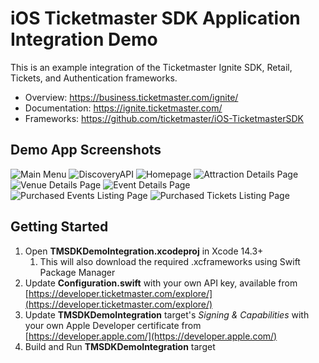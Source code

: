 # iOS Ticketmaster SDK Application Integration Demo

This is an example integration of the Ticketmaster Ignite SDK, Retail, Tickets, and Authentication frameworks.

* Overview: https://business.ticketmaster.com/ignite/
* Documentation: https://ignite.ticketmaster.com/
* Frameworks: https://github.com/ticketmaster/iOS-TicketmasterSDK

## Demo App Screenshots

<img src="Screenshots/MainMenu.jpg" alt="Main Menu" /> <img src="Screenshots/DiscoveryAPI.jpg" alt="DiscoveryAPI" /> 
<img src="Screenshots/Homepage.jpg" alt="Homepage" /> <img src="Screenshots/AttractionEvents.jpg" alt="Attraction Details Page" /> <img src="Screenshots/VenueEvents.jpg" alt="Venue Details Page" />
 <img src="Screenshots/Purchase.jpg" alt="Event Details Page" />
 <img src="Screenshots/PurchasedEvents.jpg" alt="Purchased Events Listing Page" /> <img src="Screenshots/Tickets.jpg" alt="Purchased Tickets Listing Page" />


## Getting Started

1. Open **TMSDKDemoIntegration.xcodeproj** in Xcode 14.3+
   1. This will also download the required .xcframeworks using Swift Package Manager
2. Update **Configuration.swift** with your own API key, available from [https://developer.ticketmaster.com/explore/](https://developer.ticketmaster.com/explore/)
3. Update **TMSDKDemoIntegration** target's _Signing & Capabilities_ with your own Apple Developer certificate from [https://developer.apple.com/](https://developer.apple.com/)
4. Build and Run **TMSDKDemoIntegration** target

